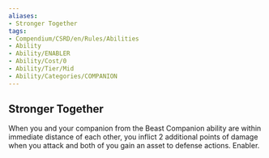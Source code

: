```yaml
---
aliases:
- Stronger Together
tags:
- Compendium/CSRD/en/Rules/Abilities
- Ability
- Ability/ENABLER
- Ability/Cost/0
- Ability/Tier/Mid
- Ability/Categories/COMPANION
---
```


  
## Stronger Together  
When you and your companion from the Beast Companion ability are within immediate distance of each other, you inflict 2 additional points of damage when you attack and both of you gain an asset to defense actions. Enabler. 